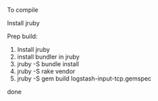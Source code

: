 

To compile

Install jruby

Prep build:

1. Install jruby
2. install bundler in jruby
3. jruby -S bundle install
4. jruby -S rake vendor
5. jruby -S gem build logstash-input-tcp.gemspec

done